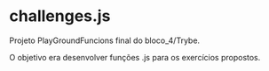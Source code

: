 # challenges.js
Projeto PlayGroundFuncions final do bloco_4/Trybe.

O objetivo era desenvolver funções .js para os exercícios propostos.
